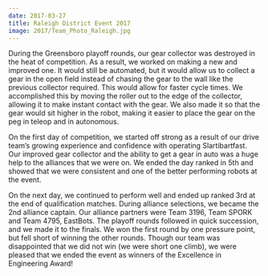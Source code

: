 ```yaml
---
date: 2017-03-27
title: Raleigh District Event 2017
image: 2017/Team_Photo_Raleigh.jpg
---
```


During the Greensboro playoff rounds, our gear collector was destroyed in the heat of competition. As a result, we worked on making a new and improved one. It would still be automated, but it would allow us to collect a gear in the open field instead of chasing the gear to the wall like the previous collector required. This would allow for faster cycle times. We accomplished this by moving the roller out to the edge of the collector, allowing it to make instant contact with the gear. We also made it so that the gear would sit higher in the robot, making it easier to place the gear on the peg in teleop and in autonomous.

On the first day of competition, we started off strong as a result of our drive team’s growing experience and confidence with operating Slartibartfast. Our improved gear collector and the ability to get a gear in auto was a huge help to the alliances that we were on. We ended the day ranked in 5th and showed that we were consistent and one of the better performing robots at the event.

On the next day, we continued to perform well and ended up ranked 3rd at the end of qualification matches. During alliance selections, we became the 2nd alliance captain. Our alliance partners were Team 3196, Team SPORK and Team 4795, EastBots. The playoff rounds followed in quick succession, and we made it to the finals. We won the first round by one pressure point, but fell short of winning the other rounds. Though our team was disappointed that we did not win (we were short one climb), we were pleased that we ended the event as winners of the Excellence in Engineering Award!
